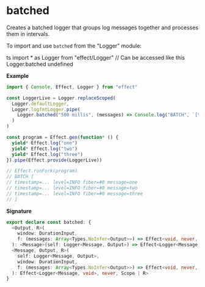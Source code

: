 # batched

Creates a batched logger that groups log messages together and processes them
in intervals.

To import and use `batched` from the "Logger" module:

ts
import \* as Logger from "effect/Logger"
// Can be accessed like this
Logger.batched
undefined

**Example**

```ts
import { Console, Effect, Logger } from "effect"

const LoggerLive = Logger.replaceScoped(
  Logger.defaultLogger,
  Logger.logfmtLogger.pipe(
    Logger.batched("500 millis", (messages) => Console.log("BATCH", `[\n${messages.join("\n")}\n]`))
  )
)

const program = Effect.gen(function* () {
  yield* Effect.log("one")
  yield* Effect.log("two")
  yield* Effect.log("three")
}).pipe(Effect.provide(LoggerLive))

// Effect.runFork(program)
// BATCH [
// timestamp=... level=INFO fiber=#0 message=one
// timestamp=... level=INFO fiber=#0 message=two
// timestamp=... level=INFO fiber=#0 message=three
// ]
```

**Signature**

```ts
export declare const batched: {
  <Output, R>(
    window: DurationInput,
    f: (messages: Array<Types.NoInfer<Output>>) => Effect<void, never, R>
  ): <Message>(self: Logger<Message, Output>) => Effect<Logger<Message, void>, never, R | Scope>
  <Message, Output, R>(
    self: Logger<Message, Output>,
    window: DurationInput,
    f: (messages: Array<Types.NoInfer<Output>>) => Effect<void, never, R>
  ): Effect<Logger<Message, void>, never, Scope | R>
}
```
